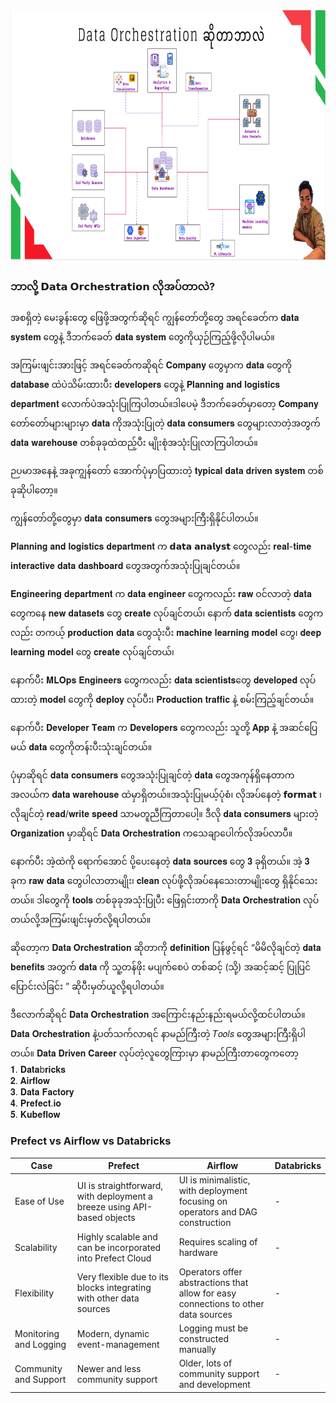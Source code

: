 <img src="./images/data_orchestration.png" alt="python logo" width="750" height="400" />

### ဘာလို့ 𝗗𝗮𝘁𝗮 𝗢𝗿𝗰𝗵𝗲𝘀𝘁𝗿𝗮𝘁𝗶𝗼𝗻 လိုအပ်တာလဲ?
အစရှိတဲ့ မေးခွန်းတွေ ဖြေဖို့အတွက်ဆိုရင် ကျွန်တော်တို့တွေ အရင်ခေတ်က 𝐝𝐚𝐭𝐚 𝐬𝐲𝐬𝐭𝐞𝐦 တွေနဲ့ ဒီဘက်ခေတ် 𝐝𝐚𝐭𝐚 𝐬𝐲𝐬𝐭𝐞𝐦 တွေကိုယှဉ်ကြည့်ဖို့လိုပါမယ်။

အကြမ်းဖျင်းအားဖြင့် အရင်ခေတ်ကဆိုရင် 𝐂𝐨𝐦𝐩𝐚𝐧𝐲 တွေမှာက 𝐝𝐚𝐭𝐚 တွေကို 𝐝𝐚𝐭𝐚𝐛𝐚𝐬𝐞 ထဲပဲသိမ်းထားပီး 𝐝𝐞𝐯𝐞𝐥𝐨𝐩𝐞𝐫𝐬 တွေနဲ့ 𝐏𝐥𝐚𝐧𝐧𝐢𝐧𝐠 𝐚𝐧𝐝 𝐥𝐨𝐠𝐢𝐬𝐭𝐢𝐜𝐬 𝐝𝐞𝐩𝐚𝐫𝐭𝐦𝐞𝐧𝐭 လောက်ပဲအသုံးပြုကြပါတယ်။ဒါပေမဲ့ ဒီဘက်ခေတ်မှာတော့ 𝐂𝐨𝐦𝐩𝐚𝐧𝐲 တော်တော်များများမှာ 𝐝𝐚𝐭𝐚 ကိုအသုံးပြုတဲ့ 𝐝𝐚𝐭𝐚 𝐜𝐨𝐧𝐬𝐮𝐦𝐞𝐫𝐬 တွေများလာတဲ့အတွက် 𝐝𝐚𝐭𝐚 𝐰𝐚𝐫𝐞𝐡𝐨𝐮𝐬𝐞 တစ်ခုခုထဲထည့်ပီး မျိုးစုံအသုံးပြုလာကြပါတယ်။

ဉပမာအနေနဲ့ အခုကျွန်တော် အောက်ပုံမှာပြထားတဲ့ 𝐭𝐲𝐩𝐢𝐜𝐚𝐥 𝐝𝐚𝐭𝐚 𝐝𝐫𝐢𝐯𝐞𝐧 𝐬𝐲𝐬𝐭𝐞𝐦 တစ်ခုဆိုပါတော့။

ကျွန်တော်တို့တွေမှာ 𝐝𝐚𝐭𝐚 𝐜𝐨𝐧𝐬𝐮𝐦𝐞𝐫𝐬 တွေအများကြီးရှိနိုင်ပါတယ်။

𝐏𝐥𝐚𝐧𝐧𝐢𝐧𝐠 𝐚𝐧𝐝 𝐥𝐨𝐠𝐢𝐬𝐭𝐢𝐜𝐬 𝐝𝐞𝐩𝐚𝐫𝐭𝐦𝐞𝐧𝐭 က 𝗱𝗮𝘁𝗮 𝗮𝗻𝗮𝗹𝘆𝘀𝘁 တွေလည်း 𝐫𝐞𝐚𝐥-𝐭𝐢𝐦𝐞 𝐢𝐧𝐭𝐞𝐫𝐚𝐜𝐭𝐢𝐯𝐞 𝐝𝐚𝐭𝐚 𝐝𝐚𝐬𝐡𝐛𝐨𝐚𝐫𝐝 တွေအတွက်အသုံးပြုချင်တယ်။

𝐄𝐧𝐠𝐢𝐧𝐞𝐞𝐫𝐢𝐧𝐠 𝐝𝐞𝐩𝐚𝐫𝐭𝐦𝐞𝐧𝐭 က 𝐝𝐚𝐭𝐚 𝐞𝐧𝐠𝐢𝐧𝐞𝐞𝐫 တွေကလည်း 𝐫𝐚𝐰 ဝင်လာတဲ့ 𝐝𝐚𝐭𝐚 တွေကနေ 𝐧𝐞𝐰 𝐝𝐚𝐭𝐚𝐬𝐞𝐭𝐬 တွေ 𝐜𝐫𝐞𝐚𝐭𝐞 လုပ်ချင်တယ်၊ နောက် 𝐝𝐚𝐭𝐚 𝐬𝐜𝐢𝐞𝐧𝐭𝐢𝐬𝐭𝐬 တွေကလည်း တကယ့် 𝐩𝐫𝐨𝐝𝐮𝐜𝐭𝐢𝐨𝐧 𝐝𝐚𝐭𝐚 တွေသုံးပီး 𝐦𝐚𝐜𝐡𝐢𝐧𝐞 𝐥𝐞𝐚𝐫𝐧𝐢𝐧𝐠 𝐦𝐨𝐝𝐞𝐥 တွေ၊ 𝐝𝐞𝐞𝐩 𝐥𝐞𝐚𝐫𝐧𝐢𝐧𝐠 𝐦𝐨𝐝𝐞𝐥 တွေ 𝐜𝐫𝐞𝐚𝐭𝐞 လုပ်ချင်တယ်၊

နောက်ပီး 𝐌𝐋𝐎𝐩𝐬 𝐄𝐧𝐠𝐢𝐧𝐞𝐞𝐫𝐬 တွေကလည်း 𝐝𝐚𝐭𝐚 𝐬𝐜𝐢𝐞𝐧𝐭𝐢𝐬𝐭𝐬တွေ 𝐝𝐞𝐯𝐞𝐥𝐨𝐩𝐞𝐝 လုပ်ထားတဲ့ 𝐦𝐨𝐝𝐞𝐥 တွေကို 𝐝𝐞𝐩𝐥𝐨𝐲 လုပ်ပီး၊ 𝐏𝐫𝐨𝐝𝐮𝐜𝐭𝐢𝐨𝐧 𝐭𝐫𝐚𝐟𝐟𝐢𝐜 နဲ့ စမ်းကြည့်ချင်တယ်။

နောက်ပီး 𝐃𝐞𝐯𝐞𝐥𝐨𝐩𝐞𝐫 𝐓𝐞𝐚𝐦 က 𝐃𝐞𝐯𝐞𝐥𝐨𝐩𝐞𝐫𝐬 တွေကလည်း သူတို့ 𝐀𝐩𝐩 နဲ့ အဆင်ပြေမယ် 𝐝𝐚𝐭𝐚 တွေကိုတန်းပီးသုံးချင်တယ်။

ပုံမှာဆိုရင် 𝐝𝐚𝐭𝐚 𝐜𝐨𝐧𝐬𝐮𝐦𝐞𝐫𝐬 တွေအသုံးပြုချင်တဲ့ 𝐝𝐚𝐭𝐚 တွေအကုန်ရှိနေတာက အလယ်က 𝐝𝐚𝐭𝐚 𝐰𝐚𝐫𝐞𝐡𝐨𝐮𝐬𝐞 ထဲမှာရှိတယ်။အသုံးပြုမယ့်ပုံစံ၊ လိုအပ်နေတဲ့ 𝗳𝗼𝗿𝗺𝗮𝘁 ၊ လိုချင်တဲ့ 𝐫𝐞𝐚𝐝/𝐰𝐫𝐢𝐭𝐞 𝐬𝐩𝐞𝐞𝐝 သာမတူညီကြတာပေါ့။ ဒီလို 𝐝𝐚𝐭𝐚 𝐜𝐨𝐧𝐬𝐮𝐦𝐞𝐫𝐬 များတဲ့ 𝐎𝐫𝐠𝐚𝐧𝐢𝐳𝐚𝐭𝐢𝐨𝐧 မှာဆိုရင် 𝐃𝐚𝐭𝐚 𝐎𝐫𝐜𝐡𝐞𝐬𝐭𝐫𝐚𝐭𝐢𝐨𝐧 ကသေချာပေါက်လိုအပ်လာပီ။

နောက်ပီး အဲ့ထဲကို ရောက်အောင် ပို့ပေးနေတဲ့ 𝐝𝐚𝐭𝐚 𝐬𝐨𝐮𝐫𝐜𝐞𝐬 တွေ 𝟑 ခုရှိတယ်။ အဲ့ 𝟑 ခုက 𝐫𝐚𝐰 𝐝𝐚𝐭𝐚 တွေပါလာတာမျိုး၊ 𝐜𝐥𝐞𝐚𝐧 လုပ်ဖို့လိုအပ်နေသေးတာမျိုးတွေ ရှိနိုင်သေးတယ်။
ဒါတွေကို 𝐭𝐨𝐨𝐥𝐬 တစ်ခုခုအသုံးပြုပီး ဖြေရှင်းတာကို 𝐃𝐚𝐭𝐚 𝐎𝐫𝐜𝐡𝐞𝐬𝐭𝐫𝐚𝐭𝐢𝐨𝐧 လုပ်တယ်လို့အကြမ်းဖျင်းမှတ်လို့ရပါတယ်။

ဆိုတော့က 𝐃𝐚𝐭𝐚 𝐎𝐫𝐜𝐡𝐞𝐬𝐭𝐫𝐚𝐭𝐢𝐨𝐧 ဆိုတာကို 𝐝𝐞𝐟𝐢𝐧𝐢𝐭𝐢𝐨𝐧 ပြန်ဖွင့်ရင် “မိမိလိုချင်တဲ့ 𝐝𝐚𝐭𝐚 𝐛𝐞𝐧𝐞𝐟𝐢𝐭𝐬 အတွက် 𝐝𝐚𝐭𝐚 ကို သူ့တန်ဖိုး မပျက်စေပဲ တစ်ဆင့် (သို့) အဆင့်ဆင့် ပြုပြင်ပြောင်းလဲခြင်း ” ဆိုပီးမှတ်ယူလို့ရပါတယ်။

ဒီလောက်ဆိုရင် 𝐃𝐚𝐭𝐚 𝐎𝐫𝐜𝐡𝐞𝐬𝐭𝐫𝐚𝐭𝐢𝐨𝐧 အကြောင်းနည်းနည်းရမယ်လို့ထင်ပါတယ်။ 𝐃𝐚𝐭𝐚 𝐎𝐫𝐜𝐡𝐞𝐬𝐭𝐫𝐚𝐭𝐢𝐨𝐧 နဲ့ပတ်သက်လာရင် နာမည်ကြီးတဲ့ 𝑇𝑜𝑜𝑙𝑠 တွေအများကြီးရှိပါတယ်။ 𝐃𝐚𝐭𝐚 𝐃𝐫𝐢𝐯𝐞𝐧 𝐂𝐚𝐫𝐞𝐞𝐫 လုပ်တဲ့လူတွေကြားမှာ နာမည်ကြီးတာတွေကတော့
<br> 𝟏. 𝐃𝐚𝐭𝐚b𝐫𝐢𝐜𝐤𝐬
<br> 𝟐. 𝐀𝐢𝐫𝐟𝐥𝐨𝐰
<br> 𝟑. 𝐃𝐚𝐭𝐚 𝐅𝐚𝐜𝐭𝐨𝐫𝐲
<br> 𝟒. 𝐏𝐫𝐞𝐟𝐞𝐜𝐭.𝐢𝐨
<br> 𝟓. 𝐊𝐮𝐛𝐞𝐟𝐥𝐨𝐰




### Prefect vs Airflow vs Databricks

| Case |Prefect | Airflow | Databricks |
|---------|---------|---------|---------|
|Ease of Use | UI is straightforward, with deployment a breeze using API-based objects |  UI is minimalistic, with deployment focusing on operators and DAG construction | - |
|Scalability | Highly scalable and can be incorporated into Prefect Cloud | Requires scaling of hardware | - |
| Flexibility | Very flexible due to its blocks integrating with other data sources | Operators offer abstractions that allow for easy connections to other data sources| - | 
| Monitoring and Logging | Modern, dynamic event-management | Logging must be constructed manually |- |
| Community and Support | Newer and less community support |Older, lots of community support and development |- |





